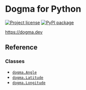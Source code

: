 # Dogma for Python

[![Project license](https://img.shields.io/badge/license-Public%20Domain-blue.svg)](https://unlicense.org)
[![PyPI package](https://img.shields.io/pypi/v/dogma.py.svg)](https://pypi.org/project/dogma.py/)

<https://dogma.dev>

## Reference

### Classes

- [`dogma.Angle`](https://dogma.dev/Angle/)
- [`dogma.Latitude`](https://dogma.dev/Latitude/)
- [`dogma.Longitude`](https://dogma.dev/Longitude/)
